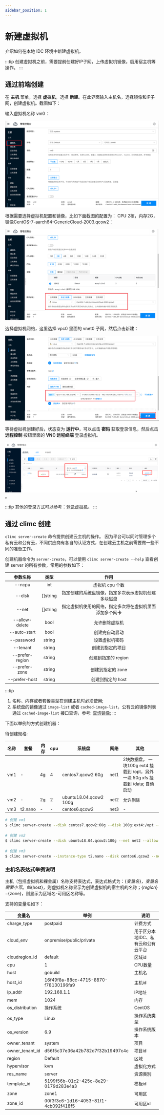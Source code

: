 ```yaml
---
sidebar_position: 1
---
```


# 新建虚拟机

介绍如何在本地 IDC 环境中新建虚拟机。

:::tip
创建虚拟机之前，需要提前创建好IP子网，上传虚拟机镜像，启用宿主机等操作。
:::

## 通过前端创建

在 **主机** 菜单，选择 **虚拟机**，选择 **新建**。在此界面输入主机名，选择镜像和IP子网，创建虚拟机。截图如下： 

输入虚拟机名称 vm0：

![新建虚拟机-1](./images/create-vm-x86-1.png)


根据需要选择虚拟机配置和镜像，比如下面截图的配置为： CPU 2核，内存2G，镜像CentOS-7-aarch64-GenericCloud-2003.qcow2：

![新建虚拟机-2](./images/create-vm-x86-2.png)

选择虚拟机网络，这里选择 vpc0 里面的 vnet0 子网，然后点击新建：

![新建虚拟机-2](./images/create-vm-x86-3.png)

等待虚拟机创建好后，状态变为 **运行中**，可以点击 **密码** 获取登录信息，然后点击 **远程控制** 按钮里面的 **VNC 远程终端** 登录虚拟机。

![虚拟机登录信息](./images/vm-logininfo.png)。

:::tip
其他的登录方式可以参考：[登录虚拟机](./connect)。
:::


## 通过 climc 创建

`climc server-create` 命令提供创建云主机的操作。 因为平台可以同时管理多个私有云和公有云，不同供应商有各自的认证方式，在创建云主机之前需要做一些不同的准备工作。


创建机器命令为 `server-create`，可以使用 `climc server-create --help` 查看创建 server 的所有参数，常用的参数如下：

|     参数名称    |   类型   |                           作用                           |
|:---------------:|:--------:|:--------------------------------------------------------:|
|      --ncpu     |    int   |                      虚拟机 cpu 个数                     |
|      --disk     | []string |   指定创建的系统盘镜像，指定多次表示虚拟机创建多块磁盘   |
|      --net      | []string | 指定虚拟机使用的网络，指定多次将在虚拟机里面添加多个网卡 |
|  --allow-delete |   bool   |                      允许删除虚拟机                      |
|   --auto-start  |   bool   |                      创建完自动启动                      |
|    --password   |  string  |                      设置虚拟机密码                      |
|     --tenant    |  string  |                     创建到指定的项目                     |
| --prefer-region |  string  |                    创建到指定的 region                   |
|  --prefer-zone  |  string  |                     创建到指定的 zone                    |
|  --prefer-host  |  string  |                     创建到指定的 host                    |


:::tip
1. 名称、内存或者套餐类型在创建主机时必须使用;
2. 系统盘的镜像通过 `image-list` 或者 `cached-image-list`，公有云的镜像列表通过 `cached-image-list` 接口查询，参考: [查询镜像](./glance/sysimage/show/#查询镜像);
:::


下面以举例的方式创建机器：

待创建规格:

| 名称 | 套餐    | 内存 | cpu | 系统盘                 | 网络 | 其他                                                                           |
|------|---------|------|-----|------------------------|------|--------------------------------------------------------------------------------|
| vm1  | -       | 4g   | 4   | centos7.qcow2 60g      | net1 | 2块数据盘， 一块100g ext4 挂载到 /opt，另外一块 50g xfs 挂载到 /data; 自动启动 |
| vm2  | -       | 2g   | 2   | ubuntu18.04.qcow2 100g | net2 | 允许删除                                                                       |
| vm3  | t2.nano | -    | -   | centos6.qcow2          | net3 | -                                                                              |

```bash
# 创建 vm1
$ climc server-create --disk centos7.qcow2:60g --disk 100g:ext4:/opt --disk 50g:xfs:/data --ncpu 4 --net net1 --auto-start --mem-spec 4g vm1

# 创建 vm2
$ climc server-create --disk ubuntu18.04.qcow2:100g --net net2 --allow-delete --auto-start --ncpu 2 --mem-spec 2g vm2

# 创建 vm3
$ climc server-create --instance-type t2.nano --disk centos6.qcow2 --net net3 --auto-start vm3
```

### 主机名表达式举例说明

主机（包括虚拟机和裸金属）名称支持表达式，表达式格式为：$\{变量名\}，变量名需要小写。如$\{host\}，则虚拟机名称显示为创建虚拟机的宿主机的名称；$\{region\}-$\{zone\}，则显示为区域名-可用区名称等。

支持的变量名如下：

 | 变量名          | 举例                                 | 说明                                |
 | ---------       | ----------                           | ---------                           |
 | charge_type     | postpaid                             | 计费方式                            |
 | cloud_env       | onpremise/public/private             | 用于区分本地IDC、私有云和公有云平台 |
 | cloudregion_id  | default                              | 区域id                              |
 | cpu             | 1                                    | CPU数量                             |
 | host            | gobuild                              | 主机名                              |
 | host_id         | 16f49f8a-88cc-4715-8870-f78130196fa9 | 主机id                              |
 | ip_addr         | 192.168.1.1                          | IP地址                              |
 | mem             | 1024                                 | 内存                                |
 | os_distribution | 操作系统                             | CentOS                              |
 | os_type         | Linux                                | 操作系统类型                        |
 | os_version      | 6.9                                  | 操作系统版本                        |
 | owner_tenant    | system                               | 项目                                |
 | owner_tenant_id | d56f5c37e36a42b782d7f32b19497c4c     | 项目id                              |
 | region          | Default                              | 区域                                |
 | hypervisor      | kvm                                  | 虚拟化方式                          |
 | res_name        | server                               | 资源类别                            |
 | template_id     | 5199f56b-01c2-425c-8e29-0179d283e4a3 | 模板id                              |
 | zone            | zone1                                | 可用区                              |
 | zone_id         | 00f3f3c6-1d16-4053-81f1-4cb092f418f5 | 可用区id                            |
